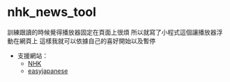 # nhk_news_tool

訓練跟讀的時候覺得播放器固定在頁面上很煩
所以就寫了小程式這個讓播放器浮動在網頁上
這樣我就可以依據自己的喜好開始以及暫停

-   支援網站：
    -   [NHK](https://www3.nhk.or.jp/news/easy/)
    -   [easyjapanese](http://easyjapanese.net/news/easy/)
